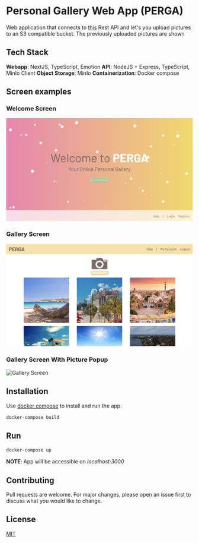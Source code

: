 # Personal Gallery Web App (PERGA)

Web application that connects to [this](https://github.com/soraiavmv/simple-rest-api) Rest API and let's you upload pictures to an S3 compatible bucket. The previously uploaded pictures are shown

## Tech Stack
**Webapp**: NextJS, TypeScript, Emotion
**API**: NodeJS + Express, TypeScript, MinIo Client
**Object Storage**: MinIo
**Containerization**: Docker compose

## Screen examples
### Welcome Screen
![Welcome Screen](docs/screen1.png)

### Gallery Screen
![Gallery Screen](docs/screen2.png)

### Gallery Screen With Picture Popup
![Gallery Screen](docs/screen3.png)

## Installation

Use [docker compose](https://docs.docker.com/compose/) to install and run the app.

```bash
docker-compose build
```
## Run

```bash
docker-compose up 
```
**NOTE**: App will be accessible on _localhost:3000_

## Contributing
Pull requests are welcome. For major changes, please open an issue first to discuss what you would like to change.

## License
[MIT](https://choosealicense.com/licenses/mit/)
